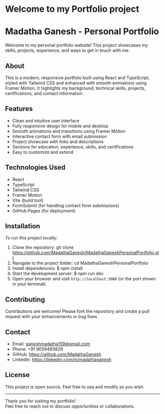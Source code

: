 # Welcome to my Portfolio project
# Madatha Ganesh - Personal Portfolio

Welcome to my personal portfolio website! This project showcases my skills, projects, experience, and ways to get in touch with me.

## About

This is a modern, responsive portfolio built using React and TypeScript, styled with Tailwind CSS and enhanced with smooth animations using Framer Motion. It highlights my background, technical skills, projects, certifications, and contact information.

## Features

- Clean and intuitive user interface
- Fully responsive design for mobile and desktop
- Smooth animations and transitions using Framer Motion
- Interactive contact form with email submission
- Project showcase with links and descriptions
- Sections for education, experience, skills, and certifications
- Easy to customize and extend

## Technologies Used

- React
- TypeScript
- Tailwind CSS
- Framer Motion
- Vite (build tool)
- FormSubmit (for handling contact form submissions)
- GitHub Pages (for deployment)

## Installation

To run this project locally:

1. Clone the repository: git clone https://github.com/MadathaGanesh/MadathaGaneshPersonalPortfolio.git
2. Navigate to the project folder: cd MadathaGaneshPersonalPortfolio
3. Install dependencies: $ npm install
4. Start the development server: $ npm run dev
5. Open your browser and visit `http://localhost:3000` (or the port shown in your terminal).


## Contributing

Contributions are welcome! Please fork the repository and create a pull request with your enhancements or bug fixes.

## Contact

- Email: ganeshmadatha159@gmail.com  
- Phone: +91 9059493829  
- GitHub: https://github.com/MadathaGanesh
- LinkedIn: https://linkedin.com/in/madathaganesh

## License

This project is open source. Feel free to use and modify as you wish.

---

Thank you for visiting my portfolio!  
Feel free to reach out to discuss opportunities or collaborations.


















